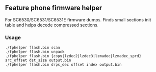 ## Feature phone firmware helper

For SC6530/SC6531/SC6531E firmware dumps. Finds small sections init table and helps decode compressed sections.

### Usage

`./fphelper flash.bin scan`  
`./fphelper flash.bin unpack`  
`./fphelper flash.bin {copy|lzdec2|lzdec3|lzmadec|lzmadec_sprd} src_offset dst_size output.bin`  
`./fphelper flash.bin drps_dec offset index output.bin`  

